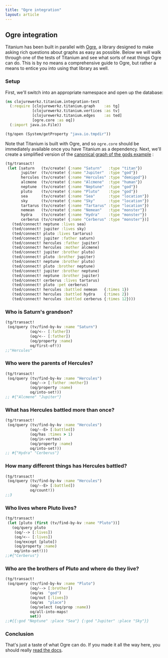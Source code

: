 ```yaml
---
title: "Ogre integration"
layout: article
---
```


## Ogre integration 

Titanium has been built in parallel with
[Ogre](http://ogre.clojurewerkz.org/), a library designed to make
asking rich questions about graphs as easy as possible. Below we will
walk through one of the tests of Titanium and see what sorts of neat
things Ogre can do. This is by no means a comprehensive guide to Ogre,
but rather a means to entice you into using that library as well.

### Setup

First, we'll switch into an appropriate namespace and open up the database:

``` clojure
(ns clojurewerkz.titanium.integration-test
  (:require [clojurewerkz.titanium.graph    :as tg]
            [clojurewerkz.titanium.vertices :as tv]
            [clojurewerkz.titanium.edges    :as ted]
            [ogre.core :as oq])
  (:import java.io.File))

(tg/open (System/getProperty "java.io.tmpdir"))            
```

Note that Titanium is built with Ogre, and so `ogre.core` should be
immediately available once you have Titanium as a dependency. Next,
we'll create a simplified version of the [canonical graph of the gods
example](https://github.com/thinkaurelius/titan/wiki/Getting-Started)
:

``` clojure
(tg/transact!
 (let [saturn   (tv/create! {:name "Saturn"   :type "titan"})
       jupiter  (tv/create! {:name "Jupiter"  :type "god"})
       hercules (tv/create! {:name "Hercules" :type "demigod"})
       alcmene  (tv/create! {:name "Alcmene"  :type "human"})
       neptune  (tv/create! {:name "Neptune"  :type "god"})
       pluto    (tv/create! {:name "Pluto"    :type "god"})
       sea      (tv/create! {:name "Sea"      :type "location"})
       sky      (tv/create! {:name "Sky"      :type "location"})
       tartarus (tv/create! {:name "Tartarus" :type "location"})
       nemean   (tv/create! {:name "Nemean"   :type "monster"})
       hydra    (tv/create! {:name "Hydra"    :type "monster"})
       cerberus (tv/create! {:name "Cerberus" :type "monster"})]
   (ted/connect! neptune :lives sea)
   (ted/connect! jupiter :lives sky)
   (ted/connect! pluto :lives tartarus)
   (ted/connect! jupiter :father saturn)
   (ted/connect! hercules :father jupiter)
   (ted/connect! hercules :mother alcmene)
   (ted/connect! jupiter :brother pluto)
   (ted/connect! pluto :brother jupiter)
   (ted/connect! neptune :brother pluto)
   (ted/connect! pluto :brother neptune)
   (ted/connect! jupiter :brother neptune)
   (ted/connect! neptune :brother jupiter)
   (ted/connect! cerberus :lives tartarus)
   (ted/connect! pluto :pet cerberus)
   (ted/connect! hercules :battled nemean   {:times 1})
   (ted/connect! hercules :battled hydra    {:times 2})
   (ted/connect! hercules :battled cerberus {:times 12})))
```

### Who is Saturn's grandson? 

``` clojure
(tg/transact! 
 (oq/query (tv/find-by-kv :name "Saturn")
           (oq/<-- [:father])
           (oq/<-- [:father])
           (oq/property :name)
           oq/first-of!))
;;"Hercules" 
```          

### Who were the parents of Hercules? 

``` clojure
(tg/transact!
 (oq/query (tv/find-by-kv :name "Hercules")
           (oq/--> [:father :mother])
           (oq/property :name)
           oq/into-set!))
;; #{"Alcmene" "Jupiter"}           
```

### What has Hercules battled more than once?

``` clojure
(tg/transact! 
 (oq/query (tv/find-by-kv :name "Hercules")
           (oq/--E> [:battled])
           (oq/has :times > 1)
           (oq/in-vertex)
           (oq/property :name)
           oq/into-set!))
;; #{"Hydra" "Cerberus"}           
```

### How many different things has Hercules battled? 

``` clojure
(tg/transact!
 (oq/query (tv/find-by-kv :name "Hercules")
           (oq/--E> [:battled])
           oq/count!))
;;3
```

### Who lives where Pluto lives?

``` clojure
(tg/transact!
 (let [pluto (first (tv/find-by-kv :name "Pluto"))]
   (oq/query pluto
    (oq/--> [:lives])
    (oq/<-- [:lives])
    (oq/except [pluto])
    (oq/property :name)
    oq/into-set!)))
;;#{"Cerberus"}    
```    

### Who are the brothers of Pluto and where do they live? 

``` clojure
(tg/transact! 
 (oq/query (tv/find-by-kv :name "Pluto")
           (oq/--> [:brother])
           (oq/as  "god")
           (oq/out [:lives])
           (oq/as  "place")
           (oq/select (oq/prop :name))
           oq/all-into-maps!
           set))
;;#{{:god "Neptune" :place "Sea"} {:god "Jupiter" :place "Sky"}}
```

### Conclusion 

That's just a taste of what Ogre can do. If you made it all the way
here, you should really
[read the docs](http://ogre.clojurewerkz.org/).
